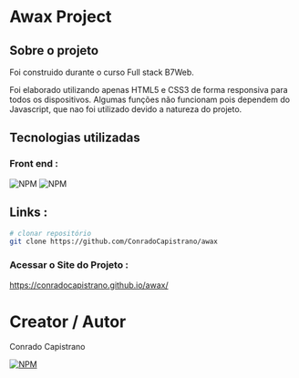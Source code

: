 # Awax Project

## Sobre o projeto

Foi construido durante o curso Full stack B7Web. 

Foi elaborado utilizando apenas HTML5 e CSS3 de forma responsiva para todos os dispositivos.
Algumas funções não funcionam pois dependem do Javascript, que nao foi utilizado devido a natureza do projeto.

## Tecnologias utilizadas

### Front end : 
![NPM](https://img.shields.io/badge/HTML5-E34F26?style=for-the-badge&logo=html5&logoColor=white)
![NPM](https://img.shields.io/badge/CSS3-1572B6?style=for-the-badge&logo=css3&logoColor=white)

## Links :

```bash
# clonar repositório
git clone https://github.com/ConradoCapistrano/awax
```

### Acessar o Site do Projeto :
https://conradocapistrano.github.io/awax/


# Creator / Autor

Conrado Capistrano

[![NPM](https://img.shields.io/badge/LinkedIn-0077B5?style=for-the-badge&logo=linkedin&logoColor=white)](https://www.linkedin.com/in/conrado-capistrano88)
